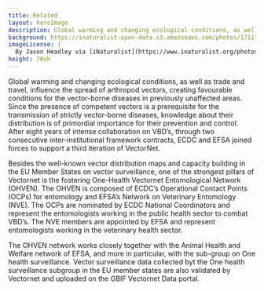 ```yaml
---
title: Related
layout: heroImage
description: Global warming and changing ecological conditions, as well as trade and travel, influence the spread of arthropod vectors, creating favourable conditions for the vector-borne diseases in previously unaffected areas.
background: https://inaturalist-open-data.s3.amazonaws.com/photos/171113712/original.jpg
imageLicense: |
  By Jason Headley via [iNaturalist](https://www.inaturalist.org/photos/171113712) CC-BY-NC 4.0
height: 70vh
---
```


Global warming and changing ecological conditions, as well as trade and travel, influence the spread of arthropod vectors, creating favourable conditions for the vector-borne diseases in previously unaffected areas. Since the presence of competent vectors is a prerequisite for the transmission of strictly vector-borne diseases, knowledge about their distribution is of primordial importance for their prevention and control. After eight years of intense collaboration on VBD’s, through two consecutive inter-institutional framework contracts, ECDC and EFSA joined forces to support a third iteration of VectorNet. 

Besides the well-known vector distribution maps and capacity building in the EU Member States on vector surveillance, one of the strongest pillars of Vectornet is the fostering One-Health Vectornet Entomological Network (OHVEN). The OHVEN is composed of ECDC’s Operational Contact Points (OCPs) for entomology and EFSA’s Network on Veterinary Entomology (NVE). The OCPs are nominated by ECDC National Coordinators and represent the entomologists working in the public health sector to combat VBD’s. The NVE members are appointed by EFSA and represent entomologists working in the veterinary health sector. 

The OHVEN network works closely together with the Animal Health and Welfare network of EFSA, and more in particular, with the sub-group on One health surveillance. Vector surveillance data collected byt the One health surveillance subgroup in the EU member states are also validated by Vectornet and uploaded on the GBIF Vectornet Data portal.